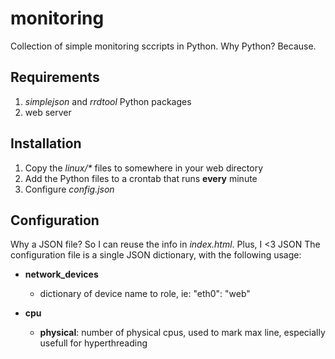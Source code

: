 # monitoring


Collection of simple monitoring sccripts in Python.
Why Python? Because.

## Requirements
1. _simplejson_ and _rrdtool_ Python packages
2. web server

## Installation
1. Copy the _linux/*_ files to somewhere in your web directory
2. Add the Python files to a crontab that runs **every** minute
3. Configure _config.json_

## Configuration
Why a JSON file? So I can reuse the info in _index.html_. Plus, I <3 JSON
The configuration file is a single JSON dictionary, with the following usage:

* **network_devices**
  * dictionary of device name to role, ie: "eth0": "web"

* **cpu**
  * **physical**: number of physical cpus, used to mark max line, especially usefull for hyperthreading
